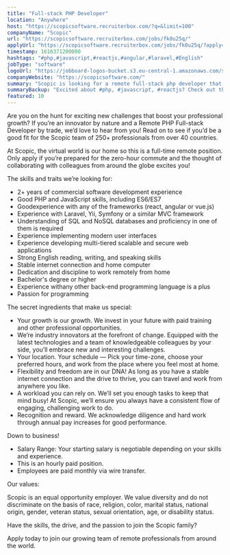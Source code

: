 ```yaml
---
title: "Full-stack PHP Developer"
location: "Anywhere"
host: "https://scopicsoftware.recruiterbox.com/?q=&limit=100"
companyName: "Scopic"
url: "https://scopicsoftware.recruiterbox.com/jobs/fk0u25q/"
applyUrl: "https://scopicsoftware.recruiterbox.com/jobs/fk0u25q/?apply=true"
timestamp: 1616371200000
hashtags: "#php,#javascript,#reactjs,#angular,#laravel,#English"
jobType: "software"
logoUrl: "https://jobboard-logos-bucket.s3.eu-central-1.amazonaws.com/scopic"
companyWebsite: "https://scopicsoftware.com/"
summary: "Scopic is looking for a remote full-stack php developer that has 2+ years of commercial software development experience."
summaryBackup: "Excited about #php, #javascript, #reactjs? Check out this job post!"
featured: 10
---
```


Are you on the hunt for exciting new challenges that boost your professional growth? If you’re an innovator by nature and a Remote PHP Full-stack Developer by trade, we’d love to hear from you! Read on to see if you’d be a good fit for the Scopic team of 250+ professionals from over 40 countries.

At Scopic, the virtual world is our home so this is a full-time remote position. Only apply if you’re prepared for the zero-hour commute and the thought of collaborating with colleagues from around the globe excites you!

The skills and traits we’re looking for:

*   2+ years of commercial software development experience
*   Good PHP and JavaScript skills, including ES6/ES7
*   Goodexperience with any of the frameworks (react, angular or vue.js)
*   Experience with Laravel, Yii, Symfony or a similar MVC framework
*   Understanding of SQL and NoSQL databases and proficiency in one of them is required
*   Experience implementing modern user interfaces
*   Experience developing multi-tiered scalable and secure web applications
*   Strong English reading, writing, and speaking skills
*   Stable internet connection and home computer
*   Dedication and discipline to work remotely from home
*   Bachelor's degree or higher
*   Experience withany other back-end programming language is a plus
*   Passion for programming

The secret ingredients that make us special:

*   Your growth is our growth. We invest in your future with paid training and other professional opportunities.
*   We’re industry innovators at the forefront of change. Equipped with the latest technologies and a team of knowledgeable colleagues by your side, you’ll embrace new and interesting challenges.
*   Your location. Your schedule — Pick your time-zone, choose your preferred hours, and work from the place where you feel most at home.
*   Flexibility and freedom are in our DNA! As long as you have a stable internet connection and the drive to thrive, you can travel and work from anywhere you like.
*   A workload you can rely on. We’ll set you enough tasks to keep that mind busy! At Scopic, we’ll ensure you always have a consistent flow of engaging, challenging work to do.
*   Recognition and reward. We acknowledge diligence and hard work through annual pay increases for good performance.

Down to business!

*   Salary Range: Your starting salary is negotiable depending on your skills and experience.
*   This is an hourly paid position.
*   Employees are paid monthly via wire transfer.

Our values:

Scopic is an equal opportunity employer. We value diversity and do not discriminate on the basis of race, religion, color, marital status, national origin, gender, veteran status, sexual orientation, age, or disability status.

Have the skills, the drive, and the passion to join the Scopic family?

Apply today to join our growing team of remote professionals from around the world.
